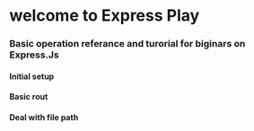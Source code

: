# welcome to Express Play

### Basic operation referance and turorial for biginars on Express.Js

#### Initial setup

#### Basic rout

#### Deal with file path
